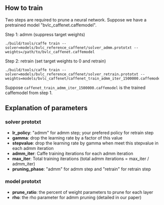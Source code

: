 ## How to train

Two steps are required to prune a neural network. Suppose we have a pretrained model "bvlc_caffenet.caffemodel".

Step 1: admm (suppress target weights)
```
./build/tools/caffe train --solver=models/bvlc_reference_caffenet/solver_admm.prototxt --weights=/path/to/bvlc_caffenet.caffemodel
```

Step 2: retrain (set target weights to 0 and retrain)
```
./build/tools/caffe train --solver=models/bvlc_reference_caffenet/solver_retrain.prototxt --weights=models/bvlc_caffenet/caffenet_train_admm_iter_1500000.caffemodel
```
Suppose `caffenet_train_admm_iter_1500000.caffemodel` is the trained caffemodel from step 1.

## Explanation of parameters
### solver prototxt

- **lr_policy**: "admm" for admm step; your prefered policy for retrain step
- **gamma**: drop the learning rate by a factor of this value
- **stepvalue**: drop the learning rate by gamma when meet this stepvalue in each admm iteration
- **admm_iter**: Caffe training iterations for each admm iteration
- **max_iter**: Total training iterations (total admm iterations = max_iter / admm_iter)
- **pruning_phase**: "admm" for admm step and "retrain" for retrain step

### model prototxt

- **prune_ratio**: the percent of weight parameters to prune for each layer
- **rho**: the rho parameter for admm pruning (detailed in our paper)